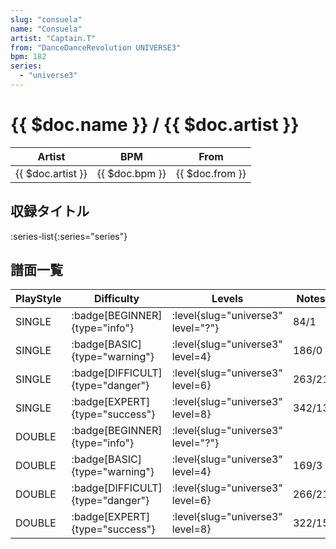 ```yaml
---
slug: "consuela"
name: "Consuela"
artist: "Captain.T"
from: "DanceDanceRevolution UNIVERSE3"
bpm: 182
series:
  - "universe3"
---
```


# {{ $doc.name }} / {{ $doc.artist }}

|Artist|BPM|From|
|------|---|----|
|{{ $doc.artist }}|{{ $doc.bpm }}|{{ $doc.from }}|

## 収録タイトル

:series-list{:series="series"}

## 譜面一覧

|PlayStyle|Difficulty|Levels|Notes|Movie|
|---------|----------|------|-----|-----|
|SINGLE| :badge[BEGINNER]{type="info"}|<div class="field is-grouped is-grouped-multiline"> :level{slug="universe3" level="?"}</div>|84/1||
|SINGLE| :badge[BASIC]{type="warning"}|<div class="field is-grouped is-grouped-multiline"> :level{slug="universe3" level=4}</div>|186/0||
|SINGLE| :badge[DIFFICULT]{type="danger"}|<div class="field is-grouped is-grouped-multiline"> :level{slug="universe3" level=6}</div>|263/21||
|SINGLE| :badge[EXPERT]{type="success"}|<div class="field is-grouped is-grouped-multiline"> :level{slug="universe3" level=8}</div>|342/13||
|DOUBLE| :badge[BEGINNER]{type="info"}|<div class="field is-grouped is-grouped-multiline"> :level{slug="universe3" level="?"}</div>|||
|DOUBLE| :badge[BASIC]{type="warning"}|<div class="field is-grouped is-grouped-multiline"> :level{slug="universe3" level=4}</div>|169/3||
|DOUBLE| :badge[DIFFICULT]{type="danger"}|<div class="field is-grouped is-grouped-multiline"> :level{slug="universe3" level=6}</div>|266/21||
|DOUBLE| :badge[EXPERT]{type="success"}|<div class="field is-grouped is-grouped-multiline"> :level{slug="universe3" level=8}</div>|322/15||

